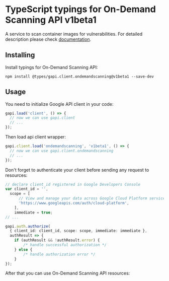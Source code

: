 # TypeScript typings for On-Demand Scanning API v1beta1

A service to scan container images for vulnerabilities.
For detailed description please check [documentation](https://cloud.google.com/container-analysis/docs/on-demand-scanning/).

## Installing

Install typings for On-Demand Scanning API:

```
npm install @types/gapi.client.ondemandscanning@v1beta1 --save-dev
```

## Usage

You need to initialize Google API client in your code:

```typescript
gapi.load('client', () => {
  // now we can use gapi.client
  // ...
});
```

Then load api client wrapper:

```typescript
gapi.client.load('ondemandscanning', 'v1beta1', () => {
  // now we can use gapi.client.ondemandscanning
  // ...
});
```

Don't forget to authenticate your client before sending any request to resources:

```typescript
// declare client_id registered in Google Developers Console
var client_id = '',
  scope = [ 
      // View and manage your data across Google Cloud Platform services
      'https://www.googleapis.com/auth/cloud-platform',
    ],
    immediate = true;
// ...

gapi.auth.authorize(
  { client_id: client_id, scope: scope, immediate: immediate },
  authResult => {
    if (authResult && !authResult.error) {
        /* handle successful authorization */
    } else {
        /* handle authorization error */
    }
});
```

After that you can use On-Demand Scanning API resources:

```typescript
```
